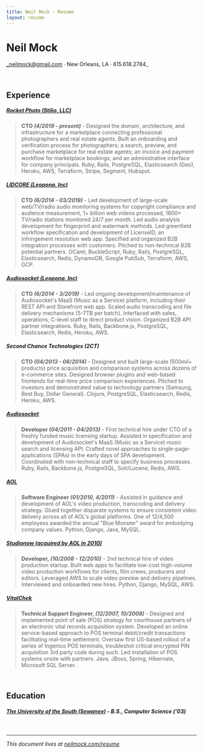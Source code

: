 ```yaml
---
title: Neil Mock - Resume
layout: resume
---
```


# Neil Mock

_neilmock@gmail.com &middot; New Orleans, LA &middot; 615.618.2784_

<br/>

## Experience

##### [Rocket Photo (Stilio, LLC)](https://www.rocketphoto.com/)

> **CTO _(4/2019 - present)_** - Designed the domain, architecture, and infrastructure for a marketplace connecting professional photographers and real estate agents.  Built an onboarding and verification process for photographers; a search, preview, and purchase marketplace for real estate agents; an invoice and payment workflow for marketplace bookings; and an administrative interface for company principals.  Ruby, Rails, PostgreSQL, Elasticsearch (Geo), Heroku, AWS, Terraform, Stripe, Segment, Hubspot.

##### [LIDCORE (Leopona, Inc)](https://www.lidcore.com/)

> **CTO _(6/2014 - 03/2019)_** - Led development of large-scale web/TV/radio audio monitoring systems for copyright compliance and audience measurement, 1+ billion web videos processed, 1800+ TV/radio stations monitored 24/7 per month.  Led audio analysis development for fingerprint and watermark methods.  Led greenfield workflow specification and development of LicenseID, an infringement resolution web app.  Specified and organized B2B integration processes with customers.  Pitched to non-technical B2B potential partners.  OCaml, BuckleScript, Ruby, Rails, PostgreSQL, Elasticsearch, Redis, DynamoDB, Google PubSub, Terraform, AWS, GCP.

##### [Audiosocket (Leopona, Inc)](https://www.audiosocket.com/)

> **CTO _(6/2014 - 3/2019)_** - Led ongoing development/maintenance of Audiosocket's MaaS (Music as a Service) platform, including their REST API and Storefront web app.  Scaled audio transcoding and file delivery mechanisms (5-7TB per batch).  Interfaced with sales, operations, C-level staff to direct product vision.  Organized B2B API partner integrations.  Ruby, Rails, Backbone.js, PostgreSQL, Elasticsearch, Redis, Heroku, AWS.

##### Second Chance Technologies (2CT)

> **CTO _(04/2013 - 06/2014)_** - Designed and built large-scale (500mil+ products) price acquisition and comparison systems across dozens of e-commerce sites.  Designed browser plugins and web-based frontends for real-time price comparison experiences. Pitched to investors and demonstrated value to technology partners (Samsung, Best Buy, Dollar General).  Clojure, PostgreSQL, Elasticsearch, Redis, Heroku, AWS.

##### [Audiosocket](https://www.audiosocket.com/)

> **Developer _(04/2011 - 04/2013)_** - First technical hire under CTO of a freshly funded music licensing startup.  Assisted in specification and development of Audiosocket's MaaS (Music as a Service) music search and licensing API.  Crafted novel approaches to single-page-applications (SPAs) in the early days of SPA development.  Coordinated with non-technical staff to specify business processes.  Ruby, Rails, Backbone.js, PostgreSQL, Solr/Lucene, Redis, AWS.

##### [AOL](https://www.aol.com/)

> **Software Engineer _(01/2010, 4/2011)_** - Assisted in guidance and development of AOL's video production, transcoding and delivery strategy.  Glued together disparate systems to ensure consistent video delivery across all of AOL's global platforms.  One of 12/4,500 employess awarded the annual "Blue Monster" award for embodying company values.  Python, Django, Java, MySQL.

##### [Studionow (acquired by AOL in 2010)](https://www.studionow.com)

> **Developer, _(10/2008 - 12/2010)_** - 2nd technical hire of video production startup.  Built web apps to facilitate low-cost high-volume video production workflows for clients, film crews, producers and editors.  Leveraged AWS to scale video preview and delivery pipelines.  Interviewed and onboarded new hires.  Python, Django, MySQL, AWS.

##### [VitalChek](https://www.vitalchek.com)

> **Technical Support Engineer, _(12/2007, 10/2008)_** - Designed and implemented point of sale (POS) strategy for courthouse partners of an electronic vital records acquisition system.  Developed an online service-based approach to POS terminal debit/credit transactions facilitating real-time settlement.  Oversaw first US-based rollout of a series of Ingenico POS terminals, troubleshot critical encrypted PIN acquisition 3rd party code during such.  Led installation of POS systems onsite with partners. Java, JBoss, Spring, Hibernate, Microsoft SQL Server.

<br/>

## Education

##### [The University of the South (Sewanee)](https://www.sewanee.edu/) - **B.S., Computer Science** _('03)_

<br/>

----

_This document lives at [neilmock.com/resume](http://neilmock.com/resume/)_
